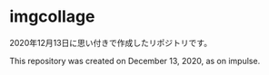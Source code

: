 # imgcollage

2020年12月13日に思い付きで作成したリポジトリです。

This repository was created on December 13, 2020, as on impulse.

